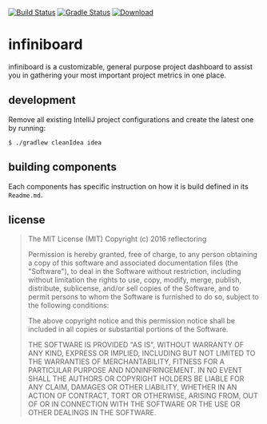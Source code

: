 [![Build Status](https://circleci.com/gh/reflectoring/infiniboard.svg?style=shield&circle-token=b5481c7e89b830ae2579de7a5303f495a96fc8b2)](https://circleci.com/gh/reflectoring/infiniboard) [![Gradle Status](https://gradleupdate.appspot.com/reflectoring/infiniboard/status.svg?branch=master)](https://gradleupdate.appspot.com/reflectoring/infiniboard/status) [ ![Download](https://api.bintray.com/packages/reflectoring/infiniboard/releases/images/download.svg) ](https://bintray.com/reflectoring/infiniboard/releases/_latestVersion)

# infiniboard
infiniboard is a customizable, general purpose project dashboard to assist you in gathering your most important project metrics in one place.


## development

Remove all existing IntelliJ project configurations and create the latest one by running:
```
$ ./gradlew cleanIdea idea
```

## building components
Each components has specific instruction on how it is build defined in its `Readme.md`.

## license

> The MIT License (MIT)
> Copyright (c) 2016 reflectoring
> 
> Permission is hereby granted, free of charge, to any person obtaining a copy of this software and associated documentation files (the "Software"), to deal in the Software without restriction, including without limitation the rights to use, copy, modify, merge, publish, distribute, sublicense, and/or sell copies of the Software, and to permit persons to whom the Software is furnished to do so, subject to the following conditions:
> 
> The above copyright notice and this permission notice shall be included in all copies or substantial portions of the Software.
> 
> THE SOFTWARE IS PROVIDED "AS IS", WITHOUT WARRANTY OF ANY KIND, EXPRESS OR IMPLIED, INCLUDING BUT NOT LIMITED TO THE WARRANTIES OF MERCHANTABILITY, FITNESS FOR A PARTICULAR PURPOSE AND NONINFRINGEMENT. IN NO EVENT SHALL THE AUTHORS OR COPYRIGHT HOLDERS BE LIABLE FOR ANY CLAIM, DAMAGES OR OTHER LIABILITY, WHETHER IN AN ACTION OF CONTRACT, TORT OR OTHERWISE, ARISING FROM, OUT OF OR IN CONNECTION WITH THE SOFTWARE OR THE USE OR OTHER DEALINGS IN THE SOFTWARE.
